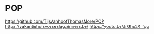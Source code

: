 # POP
https://github.com/TijsVanhoofThomasMore/POP
https://vakantiehuisvosseslag.sinners.be/
https://youtu.be/JrGhsSX_fqo
